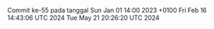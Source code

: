 Commit ke-55 pada tanggal Sun Jan 01 14:00 2023 +0100
Fri Feb 16 14:43:06 UTC 2024
Tue May 21 20:26:20 UTC 2024
